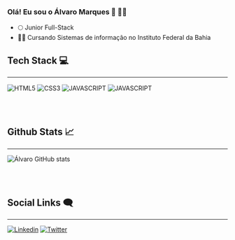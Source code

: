 ### Olá! Eu sou o Álvaro Marques 👋 👨‍💻 
- 🌕 Junior Full-Stack
- 👨‍🎓 Cursando Sistemas de informação no Instituto Federal da Bahia


## Tech Stack 💻

_________________
<div>
  <img align="center" alt="HTML5" src="https://img.shields.io/badge/HTML5-E34F26?style=for-the-badge&logo=html5&logoColor=white"/>
  <img align="center" alt="CSS3" src="https://img.shields.io/badge/CSS3-1572B6?style=for-the-badge&logo=css3&logoColor=white"/>
  <img align="center" alt="JAVASCRIPT" src="https://img.shields.io/badge/JavaScript-F7DF1E?style=for-the-badge&logo=javascript&logoColor=black"/>
  <img align="center" alt="JAVASCRIPT" src="https://img.shields.io/badge/Java-ED8B00?style=for-the-badge&logo=openjdk&logoColor=white"/>
</div>

<br></br>

## Github Stats 📈
_________________
![Álvaro GitHub stats](https://github-readme-stats.vercel.app/api?username=Alvaro-18&show_icons=true&theme=radical)

<br></br>

## Social Links 🗨️
_________________

[![Linkedin](https://img.shields.io/badge/LinkedIn-0077B5?style=for-the-badge&logo=linkedin&logoColor=white)](https://www.linkedin.com/in/%C3%A1lvaro-marques-a2146a234/)
[![Twitter](https://img.shields.io/badge/Twitter-1DA1F2?style=for-the-badge&logo=twitter&logoColor=white)](https://twitter.com/lvaroMarques15)

